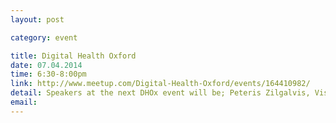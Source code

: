 ```yaml
---
layout: post

category: event

title: Digital Health Oxford
date: 07.04.2014
time: 6:30-8:00pm
link: http://www.meetup.com/Digital-Health-Oxford/events/164410982/
detail: Speakers at the next DHOx event will be; Peteris Zilgalvis, Visiting Senior European Union Fellow St. Antony's College, and Head of Unit at the EU, Health and Well Being; John Fox, Professor of Engineering Science, Medical Informatics and Cognitive Systems, and openclinical.net; Jon Smith of selectiveanalytics.com
email: 
---
```

